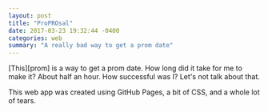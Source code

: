 ```yaml
---
layout: post
title: "ProPROsal"
date: 2017-03-23 19:32:44 -0400
categories: web
summary: "A really bad way to get a prom date"
---
```


[This][prom] is a way to get a prom date. How long did it take for me to make it? About half an hour. How successful was I? Let's not talk about that.

This web app was created using GitHub Pages, a bit of CSS, and a whole lot of tears.

[promposal]: http://h313.info/promprosal/index.html
